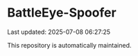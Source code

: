 # BattleEye-Spoofer

Last updated: 2025-07-08 06:27:25

This repository is automatically maintained.
